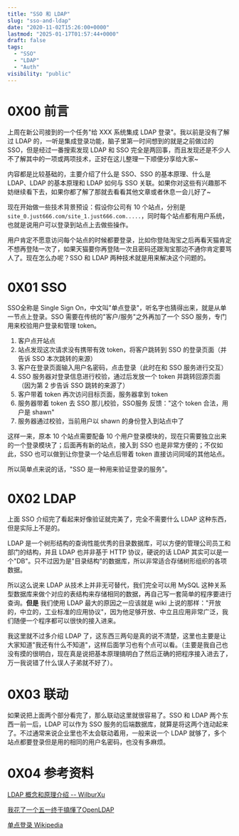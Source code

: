 ```yaml
---
title: "SSO 和 LDAP"
slug: "sso-and-ldap"
date: "2020-11-02T15:26:00+0000"
lastmod: "2025-01-17T01:57:44+0000"
draft: false
tags:
  - "SSO"
  - "LDAP"
  - "Auth"
visibility: "public"
---
```

# 0X00 前言

上周在新公司接到的一个任务"给 XXX 系统集成 LDAP 登录"。我以前是没有了解过 LDAP 的，一听是集成登录功能，脑子里第一时间想到的就是之前做过的 SSO，但是经过一番搜索发现 LDAP 和 SSO 完全是两回事，而且发现还是不少人不了解其中的一项或两项技术，正好在这儿整理一下顺便分享给大家~

内容都是比较基础的，主要介绍了什么是 SSO、SSO 的基本原理、什么是 LDAP、LDAP 的基本原理和 LDAP 如何与 SSO 关联。如果你对这些有兴趣那不妨继续看下去，如果你都了解了那就去看看其他文章或者休息一会儿好了~

现在开始做一些技术背景预设：假设你公司有 10 个站点，分别是`site_0.just666.com/site_1.just666.com.....`，同时每个站点都有用户系统，也就是说用户可以登录到站点上去做些操作。

用户肯定不愿意访问每个站点的时候都要登录，比如你登陆淘宝之后再看天猫肯定不想再登陆一次了，如果天猫要你再登陆一次且密码还跟淘宝那边不通你肯定要骂人了。现在怎么办呢？SSO 和 LDAP 两种技术就是用来解决这个问题的。

# 0X01 SSO

SSO全称是 Single Sign On，中文叫"单点登录"，听名字也猜得出来，就是从单一节点上登录。SSO 需要在传统的"客户/服务"之外再加了一个 SSO 服务，专门用来校验用户登录和管理 token。

  1. 客户点开站点
  2. 站点发现这次请求没有携带有效 token，将客户跳转到 SSO 的登录页面（并告诉 SSO 本次跳转的来源）
  3. 客户在登录页面输入用户名密码，点击登录（此时在和 SSO 服务进行交互）
  4. SSO 服务器对登录信息进行校验，通过后发放一个 token 并跳转回源页面（因为第 2 步告诉 SSO 跳转的来源了）
  5. 客户带着 token 再次访问目标页面，服务器拿到 token
  6. 服务器带着 token 去 SSO 那儿校验，SSO服务 反馈："这个 token 合法，用户是 shawn"
  7. 服务器通过校验，当前用户以 shawn 的身份登入到站点中了

这样一来，原本 10 个站点需要配备 10 个用户登录模块的，现在只需要独立出来的一个登录模块了；后面再有新的站点，接入到 SSO 也是非常方便的；不仅如此，SSO 也可以做到让你登录一个站点后带着 token 直接访问同域的其他站点。

所以简单点来说的话，"SSO 是一种用来验证登录的服务"。

# 0X02 LDAP

上面 SSO 介绍完了看起来好像验证就完美了，完全不需要什么 LDAP 这种东西，但是实际上不是的。

LDAP 是一个树形结构的查询性能优秀的目录数据库，可以方便的管理公司员工和部门的结构，并且 LDAP 也并非基于 HTTP 协议，硬说的话 LDAP 其实可以是一个"DB"。只不过因为是"目录结构"的数据库，所以非常适合存储树形组织的各项数据。

所以这么说来 LDAP 从技术上并非无可替代，我们完全可以用 MySQL 这种关系型数据库来做个对应的表结构来存储相同的数据，再自己写一套简单的程序要进行查询。**但是** 我们使用 LDAP 最大的原因之一应该就是 wiki 上说的那样："开放的，中立的，工业标准的应用协议"，因为他足够开放、中立且应用非常广泛，我们随便一个程序都可以很快的接入进来。

我这里就不过多介绍 LDAP 了，这东西三两句是真的说不清楚，这里也主要是让大家知道"我还有什么不知道"，这样后面学习也有个点可以看。（主要是我自己也没有摸的很明白，现在真是说把基本原理搞明白了然后正确的把程序接入进去了，万一我说错了什么误人子弟就不好了）。

# 0X03 联动

如果说把上面两个部分看完了，那么联动这里就很容易了。SSO 和 LDAP 两个东西一前一后，LDAP 可以作为 SSO 服务的后端数据库，就算是将这两个连动起来了。不过通常来说企业里也不太会联动着用，一般来说一个 LDAP 就够了，多个站点都要登录但是用的相同的用户名密码，也没有多麻烦。

# 0X04 参考资料

[LDAP 概念和原理介绍 -- WilburXu](<https://www.cnblogs.com/wilburxu/p/9174353.html>)

[我花了一个五一终于搞懂了OpenLDAP](<https://segmentfault.com/a/1190000014683418>)

[单点登录 Wikipedia](<https://zh.wikipedia.org/wiki/%E5%96%AE%E4%B8%80%E7%99%BB%E5%85%A5>)
